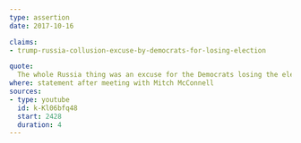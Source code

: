 ```yaml
---
type: assertion
date: 2017-10-16

claims:
- trump-russia-collusion-excuse-by-democrats-for-losing-election

quote:
  The whole Russia thing was an excuse for the Democrats losing the election.
where: statement after meeting with Mitch McConnell
sources:
- type: youtube
  id: k-Kl06bfq48
  start: 2428
  duration: 4
---
```

